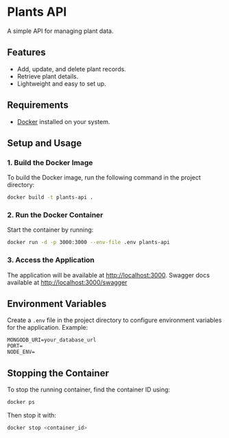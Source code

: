 # Plants API

A simple API for managing plant data.

## Features
- Add, update, and delete plant records.
- Retrieve plant details.
- Lightweight and easy to set up.

## Requirements
- [Docker](https://www.docker.com/) installed on your system.

## Setup and Usage

### 1. Build the Docker Image
To build the Docker image, run the following command in the project directory:

```bash
docker build -t plants-api .
```

### 2. Run the Docker Container
Start the container by running:

```bash
docker run -d -p 3000:3000 --env-file .env plants-api
```

### 3. Access the Application
The application will be available at [http://localhost:3000](http://localhost:3000).
Swagger docs available at [http://localhost:3000/swagger](http://localhost:3000/swagger)

## Environment Variables
Create a `.env` file in the project directory to configure environment variables for the application. Example:

```env
MONGODB_URI=your_database_url
PORT=
NODE_ENV=
```

## Stopping the Container
To stop the running container, find the container ID using:

```bash
docker ps
```

Then stop it with:

```bash
docker stop <container_id>
```